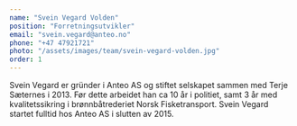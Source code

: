 ```yaml
---
name: "Svein Vegard Volden"
position: "Forretningsutvikler"
email: "svein.vegard@anteo.no"
phone: "+47 47921721"
photo: "/assets/images/team/svein-vegard-volden.jpg"
order: 1
---
```


Svein Vegard er gründer i Anteo AS og stiftet selskapet sammen med Terje Sæternes i 2013. Før dette arbeidet han ca 10 år i politiet, samt 3 år med kvalitetssikring i brønnbåtrederiet Norsk Fisketransport. Svein Vegard startet fulltid hos Anteo AS i slutten av 2015.